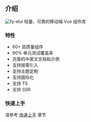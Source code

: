 ## 介绍

![fy-elui](/img/logo.png) 轻量、可靠的移动端 Vue 组件库

### 特性

* 60+ 高质量组件
* 90% 单元测试覆盖率
* 完善的中英文文档和示例
* 支持按需引入
* 支持主题定制
* 支持国际化
* 支持 TS
* 支持 SSR

### 快速上手

请参考 [快速上手](/guide/quickStart) 章节
